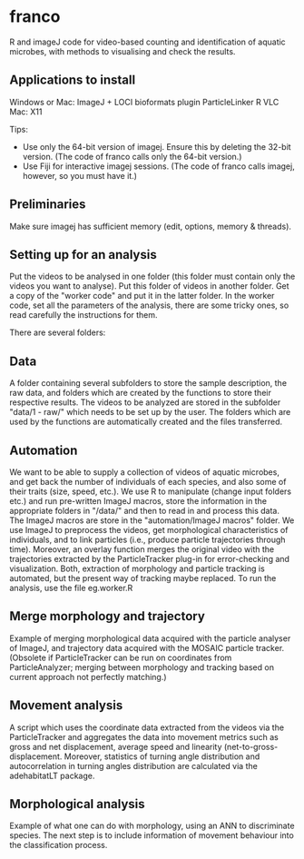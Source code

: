 franco
=============================================================================

R and imageJ code for video-based counting and identification of aquatic
microbes, with methods to visualising and check the results.

Applications to install
-----------------------------------------------------------------------------
Windows or Mac:
ImageJ + LOCI bioformats plugin
ParticleLinker
R
VLC
Mac:
X11

Tips:
- Use only the 64-bit version of imagej. Ensure this by deleting the 32-bit version. (The code of franco calls only the 64-bit version.)
- Use Fiji for interactive imagej sessions. (The code of franco calls imagej, however, so you must have it.)

Preliminaries
-----------------------------------------------------------------------------
Make sure imagej has sufficient memory (edit, options, memory & threads).

Setting up for an analysis
-----------------------------------------------------------------------------
Put the videos to be analysed in one folder (this folder must contain only the videos you want to analyse). Put this folder of videos in another folder.
Get a copy of the "worker code" and put it in the latter folder.
In the worker code, set all the parameters of the analysis, there are some tricky ones, so read carefully the instructions for them.

There are several folders:

Data
-----------------------------------------------------------------------------
A folder containing several subfolders to store the sample description, the 
raw data, and folders which are created by the functions to store their 
respective results. The videos to be analyzed are stored in the subfolder 
"data/1 - raw/" which needs to be set up by the user. The folders which are
used by the functions are automatically created and the files transferred.

Automation
-----------------------------------------------------------------------------
We want to be able to supply a collection of videos of aquatic
microbes, and get back the number of individuals of each species, and
also some of their traits (size, speed, etc.).
We use R to manipulate (change input folders etc.) and run pre-written 
ImageJ macros, store the information in the appropriate folders in "/data/"
and then to read in and process this data. The ImageJ macros are store in
the "automation/ImageJ macros" folder. We use ImageJ to preprocess the videos,
get morphological characteristics of individuals, and to link particles 
(i.e., produce particle trajectories through time). Moreover, an overlay
function merges the original video with the trajectories extracted by the
ParticleTracker plug-in for error-checking and visualization.
Both, extraction of morphology and particle tracking is automated, but the
present way of tracking maybe replaced.
To run the analysis, use the file eg.worker.R 

Merge morphology and trajectory
----------------------------------------------------------------------------
Example of merging morphological data acquired with the particle
analyser of ImageJ, and trajectory data acquired with the MOSAIC
particle tracker. (Obsolete if ParticleTracker can be run on coordinates from
ParticleAnalyzer; merging between morphology and tracking based on current 
approach not perfectly matching.)

Movement analysis
----------------------------------------------------------------------------
A script which uses the coordinate data extracted from the videos via the
ParticleTracker and aggregates the data into movement metrics such as gross
and net displacement, average speed and linearity (net-to-gross-displacement.
Moreover, statistics of turning angle distribution and autocorrelation in 
turning angles distribution are calculated via the adehabitatLT package.

Morphological analysis
-----------------------------------------------------------------------------
Example of what one can do with morphology, using an ANN to
discriminate species. The next step is to include information of movement behaviour
into the classification process.